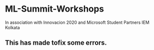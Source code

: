 # ML-Summit-Workshops
In association with Innovacion 2020 and Microsoft Student Partners IEM Kolkata

## This has made tofix some errors.
